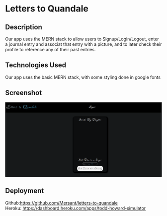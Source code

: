 # Letters to Quandale

## Description
Our app uses the MERN stack to allow users to Signup/Login/Logout, enter a journal entry and associat that entry with a picture, and to later check their profile to reference any of their past entries. 

## Technologies Used
Our app uses the basic MERN stack, with some styling done in google fonts 

## Screenshot 
![Application deployed, showing homepage where one can enter their journal](screenshot.png)

## Deployment
Github:https://github.com/Mersant/letters-to-quandale <br>
Heroku: https://dashboard.heroku.com/apps/todd-howard-simulator